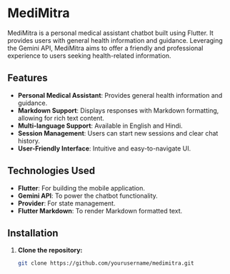 # MediMitra

MediMitra is a personal medical assistant chatbot built using Flutter. It provides users with general health information and guidance. Leveraging the Gemini API, MediMitra aims to offer a friendly and professional experience to users seeking health-related information.

## Features

- **Personal Medical Assistant**: Provides general health information and guidance.
- **Markdown Support**: Displays responses with Markdown formatting, allowing for rich text content.
- **Multi-language Support**: Available in English and Hindi.
- **Session Management**: Users can start new sessions and clear chat history.
- **User-Friendly Interface**: Intuitive and easy-to-navigate UI.

## Technologies Used

- **Flutter**: For building the mobile application.
- **Gemini API**: To power the chatbot functionality.
- **Provider**: For state management.
- **Flutter Markdown**: To render Markdown formatted text.

## Installation

1. **Clone the repository:**
   ```bash
   git clone https://github.com/yourusername/medimitra.git
